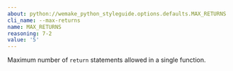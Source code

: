 ```yaml
---
about: python://wemake_python_styleguide.options.defaults.MAX_RETURNS
cli_name: --max-returns
name: MAX_RETURNS
reasoning: 7-2
value: '5'
---
```


Maximum number of `return` statements allowed in a single function.